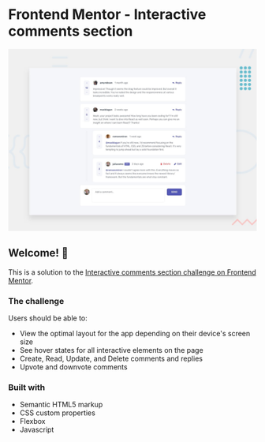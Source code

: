 # Frontend Mentor - Interactive comments section

![Design preview for the Interactive comments section coding challenge](./design/desktop-preview.jpg)

## Welcome! 👋

This is a solution to the [Interactive comments section challenge on Frontend Mentor](https://www.frontendmentor.io/challenges/interactive-comments-section-iG1RugEG9). 


### The challenge

Users should be able to:

- View the optimal layout for the app depending on their device's screen size
- See hover states for all interactive elements on the page
- Create, Read, Update, and Delete comments and replies
- Upvote and downvote comments

### Built with

- Semantic HTML5 markup
- CSS custom properties
- Flexbox
- Javascript
